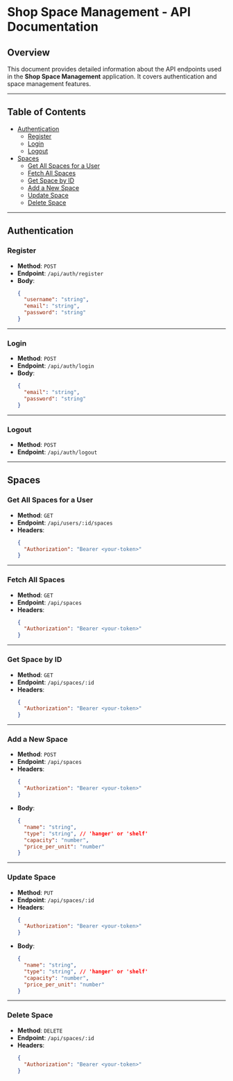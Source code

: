 # Shop Space Management - API Documentation

## Overview

This document provides detailed information about the API endpoints used in the **Shop Space Management** application. It covers authentication and space management features.

---

## Table of Contents
- [Authentication](#authentication)
  - [Register](#register)
  - [Login](#login)
  - [Logout](#logout)
- [Spaces](#spaces)
  - [Get All Spaces for a User](#get-all-spaces-for-a-user)
  - [Fetch All Spaces](#fetch-all-spaces)
  - [Get Space by ID](#get-space-by-id)
  - [Add a New Space](#add-a-new-space)
  - [Update Space](#update-space)
  - [Delete Space](#delete-space)

---

## Authentication

### Register
- **Method**: `POST`  
- **Endpoint**: `/api/auth/register`  
- **Body**:
  ```json
  {
    "username": "string",
    "email": "string",
    "password": "string"
  }
  ```

---

### Login
- **Method**: `POST`  
- **Endpoint**: `/api/auth/login`  
- **Body**:
  ```json
  {
    "email": "string",
    "password": "string"
  }
  ```

---

### Logout
- **Method**: `POST`  
- **Endpoint**: `/api/auth/logout`  

---

## Spaces

### Get All Spaces for a User
- **Method**: `GET`  
- **Endpoint**: `/api/users/:id/spaces`  
- **Headers**:
  ```json
  {
    "Authorization": "Bearer <your-token>"
  }
  ```

---

### Fetch All Spaces
- **Method**: `GET`  
- **Endpoint**: `/api/spaces`  
- **Headers**:
  ```json
  {
    "Authorization": "Bearer <your-token>"
  }
  ```

---

### Get Space by ID
- **Method**: `GET`  
- **Endpoint**: `/api/spaces/:id`  
- **Headers**:
  ```json
  {
    "Authorization": "Bearer <your-token>"
  }
  ```

---

### Add a New Space
- **Method**: `POST`  
- **Endpoint**: `/api/spaces`  
- **Headers**:
  ```json
  {
    "Authorization": "Bearer <your-token>"
  }
  ```  
- **Body**:
  ```json
  {
    "name": "string",
    "type": "string", // 'hanger' or 'shelf'
    "capacity": "number",
    "price_per_unit": "number"
  }
  ```

---

### Update Space
- **Method**: `PUT`  
- **Endpoint**: `/api/spaces/:id`  
- **Headers**:
  ```json
  {
    "Authorization": "Bearer <your-token>"
  }
  ```  
- **Body**:
  ```json
  {
    "name": "string",
    "type": "string", // 'hanger' or 'shelf'
    "capacity": "number",
    "price_per_unit": "number"
  }
  ```

---

### Delete Space
- **Method**: `DELETE`  
- **Endpoint**: `/api/spaces/:id`  
- **Headers**:
  ```json
  {
    "Authorization": "Bearer <your-token>"
  }
  ```  
